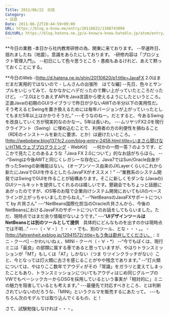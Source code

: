 ```yaml
---
Title: 2011/06/22　日誌
Category:
- 日誌
Date: 2011-06-22T20:44:59+09:00
URL: https://blog.a-know.me/entry/20110622/1308743099
EditURL: https://blog.hatena.ne.jp/a-know/a-know.hateblo.jp/atom/entry/12921228815727979594
---
```




**今日の業務
-本日から社内教育研修の為、関東に来ております。
--早速昨日、揺れましたね（地震）。意識をあらたにしております。
-研修内容は「プロジェクト管理入門」。
--初日にして色々思うところ・愚痴もあるけれど、あえて黙っておくことにする。


**今日のWeb
-[http://d.hatena.ne.jp/shin/20110620/p1:title=JavaFX 2.0はまだまだ実用的ではないので - しんさんの出張所　はてな編]
--先日、色々とサンプルをいじってみて、なかなかにハデだったので舞い上がっていたところだったけど。
--“2.0はとりあえずAPIをJava言語から使えるようにしたというところ。正直Javaの初期のGUIライブラリで昨日が少ないAWTの半分以下の実用性だ。そう考えるとSwingを置き換えるためには毎年バージョンが上がっていったとしてもまだ5年以上はかかりそうだ。”
---そうなのねー。だとすると、今あるSwingを改良していく方が現実的なのかなー。5年は長いわ。
---ムリヤリFX2.0を現行クライアント（Swing）に埋め込むことで、利用者の方の利便性を損ねること（RDEのインストールを新たに要求、とか）は避けたいところ。
-[http://webpbew.blog137.fc2.com/blog-entry-2458.html:title=いまさら聞けないHTMLウェブプログラミング - WebKit]　
--何かの一問一答？のようです、どこかで見たことのあるような「Java FX 2.0について」的なお話がちらほら。
---“Swingは今後AWTと同じくレガシーな存在に。Java7ではSun/Oracle自身が作ったSwingの新機能はない。 (オープンソース由来のJXLayerくらい)これから新たにJavaでGUIを作るとしたらJavaFXがオススメ！”
--“業務系のシステム開発ではSwingでGUIを作ることが結構あります。そこに新しくモダンな (Javaの) GUIツールキットを提供してくれるのは嬉しいです。懇親会でもちょっと話題にあがったのですが、iOS等のお陰で企業向けシステム開発においてもUIのベースラインが上がっちゃいましたからねえ。”
--“NetBeansのJavaFXサポートについて by 片貝さん”
---“NetBeans国際化担当のOracle片貝さんから、今後のNetBeansにおけるJavaFXのサポートについてのお話をしてもらいました。ただ、現時点ではまだ余り情報がないようです。”
---“<span class="deco" style="font-weight:bold;">UIデザインツールはNetBeansとは別のツールとして提供</span>　具体的にどんなものを出すのかは現時点では不明...”
----（・∀・）！・・・でも、別のツール、とな・・・。。
-[http://fahrenheit.exblog.jp/12941572/:title=もう魚は勘弁してください。 : ミニ・クーペ]
--かわいいねぇ、MINI・クーペ（・∀・*）
--“今でもぼくは、現行ミニは「最良」の部類に属する車であると思っていますが、やはりトランスミッションが「MT」もしくは「AT」しかない（つま りツインクラッチがない）こと、今となっては灯火類に古さを感じることがやや残念であります。”
--“灯火類については、やはりここ数年でアウディがその「常識」をガラリと変えてしまったこともあり、トランスミッションについてもアウディはじめ同じグループのVWでもベーシックカーからDSGを採用しているという事実が「相対的に」ミニの魅力を阻害しているとも考えます。”
---最優先で対応すべきところ、とは判断されていないのだろうな、「MINI」というクルマを販売するにあたって。
---もちろん次のモデルでは取り込んでくるもの、と！



さて、試験勉強しなければ・・・。


<script src="https://moshi-moshi.moshimo.works/moshimoshi/a_know_blog/20110622-1308743099?title=2011/06/22%E3%80%80%E6%97%A5%E8%AA%8C"></script>
